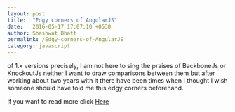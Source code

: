 ```yaml
---
layout: post
title:  "Edgy corners of AngularJS"
date:   2016-05-17 17:07:10 +0530
author: Shashwat Bhatt
permalink: /Edgy-corners-of-AngularJS
category: javascript
---
```


of 1.x versions precisely, I am not here to sing the praises of BackboneJs or KnockoutJs neither I want to draw comparisons between them but after working about two years with it there have been times when I thought I wish someone should have told me this edgy corners beforehand.

If you want to read more click [Here](https://hackernoon.com/edgy-corners-of-angularjs-f61e5bb295cc#.x3dmd56zf)

